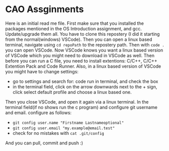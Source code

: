 # CAO Assginments
Here is an initial read me file. First make sure that you installed the packages mentioned in the OS Introduction assignment, and gcc. Update/upgrade them all. You have to clone this repostery (I did it starting from the normal(windows) VSCode). Then you can open a linux based terminal, navigate using $\texttt{cd repoPath}$ to the repostery path. Then with $\texttt{code .}$  you can open VSCode. Now VSCode knows you want a linux based version of VSCode which you might need to download in VSCode as well. Then before you can run a C file, you need to install extentions:  C/C++, C/C++ Extention Pack and Code Runner. Also, in a linux based version of VSCode you might have to change settings:
- go to settings and search for: code run in terminal, and check the box
- in the terminal field, click on the arrow downwards next to the + sign, click select default profile and choose a linux based one.

Then you close VSCode, and open it again via a linux terminal. In the terminal field(if no shows run the c program) and configure git username and email.
configure as follows:
- $\texttt{git config user.name "Firstname Lastnameoptional"}$
- $\texttt{git config user.email "my.example@email.test"}$
- check for no mistakes with $\texttt{cat .git/config}$

And you can pull, commit and push :)


